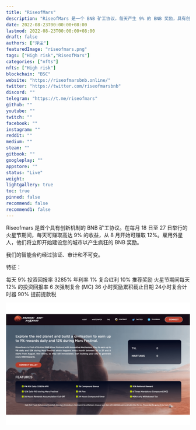 ```yaml
---
title: "RiseofMars"
description: "RiseofMars 是一个 BNB 矿工协议，每天产生 9% 的 BNB 奖励，具有创新功能和低通胀率。"
date: 2022-08-23T00:00:00+08:00
lastmod: 2022-08-23T00:00:00+08:00
draft: false
authors: ["浮尘"]
featuredImage: "riseofmars.png"
tags: ["High risk","RiseofMars"]
categories: ["nfts"]
nfts: ["High risk"]
blockchain: "BSC"
website: "https://riseofmarsbnb.online/"
twitter: "https://twitter.com/riseofmarsbnb"
discord: ""
telegram: "https://t.me/riseofmars"
github: ""
youtube: ""
twitch: ""
facebook: ""
instagram: ""
reddit: ""
medium: ""
steam: ""
gitbook: ""
googleplay: ""
appstore: ""
status: "Live"
weight: 
lightgallery: true
toc: true
pinned: false
recommend: false
recommend1: false
---
```

Riseofmars 是首个具有创新机制的 BNB 矿工协议。在每月 18 日至 27 日举行的火星节期间，每天可赚取高达 9% 的收益，从 8 月开始可赚取 12%。雇用外星人，他们将立即开始建设您的城市以产生疯狂的 BNB 奖励。

我们的智能合约经过验证、审计和不可变。

特征：

每天 9% 投资回报率 3285% 年利率
1% 复合红利
10% 推荐奖励
火星节期间每天 12% 的投资回报率
6 次强制复合 (MC)
36 小时奖励累积截止日期
24小时复合计时器
90% 提前提款税

![568746452](568746452.png)